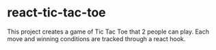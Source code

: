 # react-tic-tac-toe

This project creates a game of Tic Tac Toe that 2 people can play. Each move and winning conditions are tracked through a react hook.
